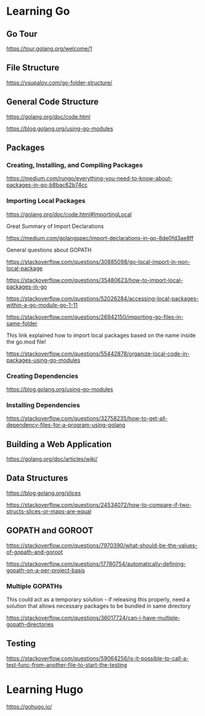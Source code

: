# Learning Go

## Go Tour

https://tour.golang.org/welcome/1

## File Structure

https://vsupalov.com/go-folder-structure/

## General Code Structure

https://golang.org/doc/code.html

https://blog.golang.org/using-go-modules

## Packages

### Creating, Installing, and Compiling Packages

https://medium.com/rungo/everything-you-need-to-know-about-packages-in-go-b8bac62b74cc

### Importing Local Packages

https://golang.org/doc/code.html#ImportingLocal

Great Summary of Import Declarations

https://medium.com/golangspec/import-declarations-in-go-8de0fd3ae8ff

General questions about GOPATH

https://stackoverflow.com/questions/30885098/go-local-import-in-non-local-package

https://stackoverflow.com/questions/35480623/how-to-import-local-packages-in-go

https://stackoverflow.com/questions/52026284/accessing-local-packages-within-a-go-module-go-1-11

https://stackoverflow.com/questions/26942150/importing-go-files-in-same-folder

This link explained how to import local packages based on the name inside the go.mod file!

https://stackoverflow.com/questions/55442878/organize-local-code-in-packages-using-go-modules

### Creating Dependencies

https://blog.golang.org/using-go-modules

### Installing Dependencies

https://stackoverflow.com/questions/32758235/how-to-get-all-dependency-files-for-a-program-using-golang

## Building a Web Application

https://golang.org/doc/articles/wiki/

## Data Structures

https://blog.golang.org/slices

https://stackoverflow.com/questions/24534072/how-to-compare-if-two-structs-slices-or-maps-are-equal

## GOPATH and GOROOT

https://stackoverflow.com/questions/7970390/what-should-be-the-values-of-gopath-and-goroot

https://stackoverflow.com/questions/17780754/automatically-defining-gopath-on-a-per-project-basis

### Multiple GOPATHs

This could act as a temporary solution - if releasing this properly, need a solution that allows necessary packages to be bundled in same directory

https://stackoverflow.com/questions/36017724/can-i-have-multiple-gopath-directories

## Testing

https://stackoverflow.com/questions/59064256/is-it-possible-to-call-a-test-func-from-another-file-to-start-the-testing

# Learning Hugo

https://gohugo.io/